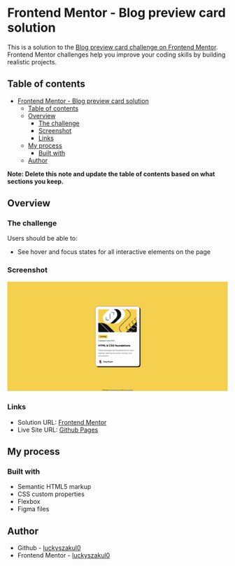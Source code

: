 # Frontend Mentor - Blog preview card solution

This is a solution to the [Blog preview card challenge on Frontend Mentor](https://www.frontendmentor.io/challenges/blog-preview-card-ckPaj01IcS). Frontend Mentor challenges help you improve your coding skills by building realistic projects. 

## Table of contents

- [Frontend Mentor - Blog preview card solution](#frontend-mentor---blog-preview-card-solution)
  - [Table of contents](#table-of-contents)
  - [Overview](#overview)
    - [The challenge](#the-challenge)
    - [Screenshot](#screenshot)
    - [Links](#links)
  - [My process](#my-process)
    - [Built with](#built-with)
  - [Author](#author)

**Note: Delete this note and update the table of contents based on what sections you keep.**

## Overview

### The challenge

Users should be able to:

- See hover and focus states for all interactive elements on the page

### Screenshot

![](./screenshot.png)

### Links

- Solution URL: [Frontend Mentor](https://www.frontendmentor.io/solutions/basic-css-blog-preview-card-ZrKAFG1hpm)
- Live Site URL: [Github Pages](https://luckyszakul0.github.io/FM-Blog-preview-card/)

## My process

### Built with

- Semantic HTML5 markup
- CSS custom properties
- Flexbox
- Figma files

## Author

- Github - [luckyszakul0](https://github.com/luckyszakul0)
- Frontend Mentor - [luckyszakul0](https://www.frontendmentor.io/profile/luckyszakul0)
